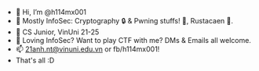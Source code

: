 - 👋 Hi, I’m @h114mx001
- 👀 Mostly InfoSec: Cryptography 🔒 & Pwning stuffs! 🤖, Rustacaen 🦀.
- 🌱 CS Junior, VinUni 21-25
- 💞️ Loving InfoSec? Want to play CTF with me? DMs & Emails all welcome.
- 📫 21anh.nt@vinuni.edu.vn or fb/h114mx001!
- That's all :D 

<!---
h114mx001/h114mx001 is a ✨ special ✨ repository because its `README.md` (this file) appears on your GitHub profile.
You can click the Preview link to take a look at your changes.
--->
